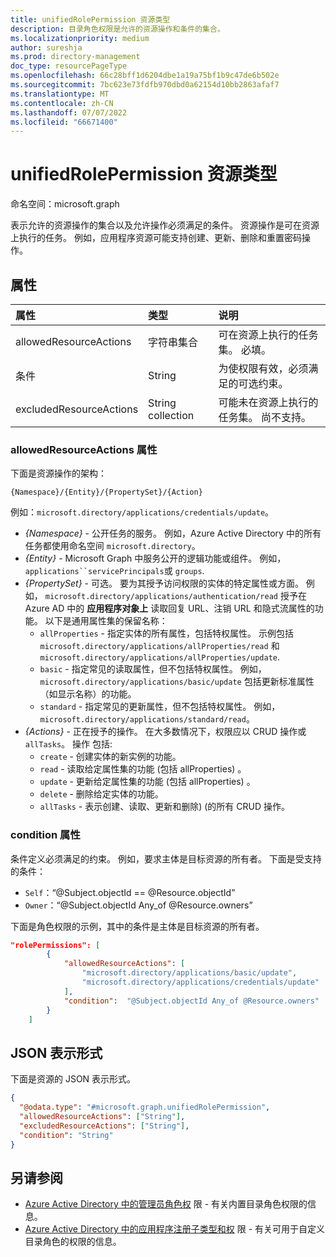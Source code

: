 ```yaml
---
title: unifiedRolePermission 资源类型
description: 目录角色权限是允许的资源操作和条件的集合。
ms.localizationpriority: medium
author: sureshja
ms.prod: directory-management
doc_type: resourcePageType
ms.openlocfilehash: 66c28bff1d6204dbe1a19a75bf1b9c47de6b502e
ms.sourcegitcommit: 7bc623e73fdfb970dbd0a62154d10bb2863afaf7
ms.translationtype: MT
ms.contentlocale: zh-CN
ms.lasthandoff: 07/07/2022
ms.locfileid: "66671400"
---
```

# <a name="unifiedrolepermission-resource-type"></a>unifiedRolePermission 资源类型

命名空间：microsoft.graph

表示允许的资源操作的集合以及允许操作必须满足的条件。 资源操作是可在资源上执行的任务。 例如，应用程序资源可能支持创建、更新、删除和重置密码操作。

## <a name="properties"></a>属性

| 属性     | 类型        | 说明 |
|:-------------|:------------|:------------|
|allowedResourceActions|字符串集合| 可在资源上执行的任务集。 必填。 |
|条件|String| 为使权限有效，必须满足的可选约束。 |
|excludedResourceActions|String collection| 可能未在资源上执行的任务集。 尚不支持。 |

### <a name="allowedresourceactions-property"></a>allowedResourceActions 属性

下面是资源操作的架构： 

```
{Namespace}/{Entity}/{PropertySet}/{Action}  
```
例如：`microsoft.directory/applications/credentials/update`。  

- *{Namespace}* - 公开任务的服务。 例如，Azure Active Directory 中的所有任务都使用命名空间 `microsoft.directory`。  
- *{Entity}* - Microsoft Graph 中服务公开的逻辑功能或组件。 例如，`applications``servicePrincipals`或 `groups`.
- *{PropertySet}* - 可选。 要为其授予访问权限的实体的特定属性或方面。 例如， `microsoft.directory/applications/authentication/read` 授予在 Azure AD 中的 **应用程序对象上** 读取回复 URL、注销 URL 和隐式流属性的功能。 以下是通用属性集的保留名称：  
  - `allProperties` - 指定实体的所有属性，包括特权属性。 示例包括 `microsoft.directory/applications/allProperties/read` 和 `microsoft.directory/applications/allProperties/update`.
  - `basic` - 指定常见的读取属性，但不包括特权属性。 例如， `microsoft.directory/applications/basic/update` 包括更新标准属性（如显示名称）的功能。
  - `standard` - 指定常见的更新属性，但不包括特权属性。 例如，`microsoft.directory/applications/standard/read`。
- *{Actions}* - 正在授予的操作。 在大多数情况下，权限应以 CRUD 操作或 `allTasks`。 操作 包括:
  - `create` - 创建实体的新实例的功能。
  - `read` - 读取给定属性集的功能 (包括 allProperties) 。
  - `update` - 更新给定属性集的功能 (包括 allProperties) 。
  - `delete` - 删除给定实体的功能。
  - `allTasks` - 表示创建、读取、更新和删除)  (的所有 CRUD 操作。 

### <a name="condition-property"></a>condition 属性
条件定义必须满足的约束。 例如，要求主体是目标资源的所有者。 下面是受支持的条件：

- `Self`：“@Subject.objectId == @Resource.objectId”
- `Owner`：“@Subject.objectId Any_of @Resource.owners”

下面是角色权限的示例，其中的条件是主体是目标资源的所有者。

```json
"rolePermissions": [
        {
            "allowedResourceActions": [
                "microsoft.directory/applications/basic/update",
                "microsoft.directory/applications/credentials/update"
            ],
            "condition":  "@Subject.objectId Any_of @Resource.owners"
        }
    ]

```

## <a name="json-representation"></a>JSON 表示形式

下面是资源的 JSON 表示形式。

<!-- {
  "blockType": "resource",
  "optionalProperties": [

  ],
  "@odata.type": "microsoft.graph.unifiedRolePermission",
  "baseType": null
}-->

```json
{
  "@odata.type": "#microsoft.graph.unifiedRolePermission",
  "allowedResourceActions": ["String"],
  "excludedResourceActions": ["String"],
  "condition": "String"
}
```
## <a name="see-also"></a>另请参阅

- [Azure Active Directory 中的管理员角色权](/azure/active-directory/users-groups-roles/directory-assign-admin-roles) 限 - 有关内置目录角色权限的信息。
- [Azure Active Directory 中的应用程序注册子类型和权](/azure/active-directory/users-groups-roles/roles-custom-available-permissions) 限 - 有关可用于自定义目录角色的权限的信息。 

<!-- uuid: 16cd6b66-4b1a-43a1-adaf-3a886856ed98
2019-02-04 14:57:30 UTC -->
<!-- {
  "type": "#page.annotation",
  "description": "unifiedRolePermission resource",
  "keywords": "",
  "section": "documentation",
  "tocPath": ""
}-->